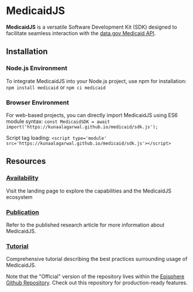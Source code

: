# MedicaidJS
**MedicaidJS** is a versatile Software Development Kit (SDK) designed to facilitate seamless interaction with the [data.gov Medicaid API](https://data.medicaid.gov/). 

## Installation

### Node.js Environment
To integrate MedicaidJS into your Node.js project, use npm for installation:
`npm install medicaid` or `npm ci medicaid`

### Browser Environment
For web-based projects, you can directly import MedicaidJS using ES6 module syntax:
`const MedicaidSDK = await import('https://kunaalagarwal.github.io/medicaid/sdk.js');` 

Script tag loading: `<script type='module' src='https://kunaalagarwal.github.io/medicaid/sdk.js'></script>`
## Resources
###  [Availability](https://kunaalagarwal.github.io/medicaid/)
Visit the landing page to explore the capabilities and the MedicaidJS ecosystem
### [Publication](https://academic.oup.com/bioinformaticsadvances/article/3/1/vbad170/7455249?login=false)
Refer to the published research article for more information about MedicaidJS.
### [Tutorial](https://www.youtube.com/watch?v=5ie68NFGEHs)
Comprehensive tutorial describing the best practices surrounding usage of MedicaidJS.

Note that the "Official" version of the repository lives within the [Episphere Github Repository](https://github.com/episphere/medicaid). Check out this repository for production-ready features.


